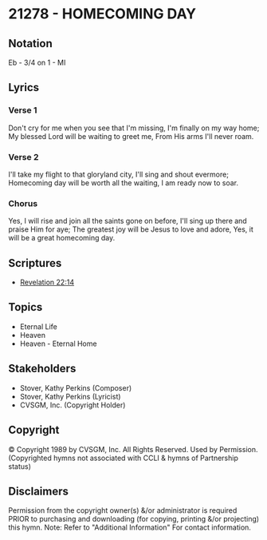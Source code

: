 # 21278 - HOMECOMING DAY

## Notation

Eb - 3/4 on 1 - MI

## Lyrics

### Verse 1

Don't cry for me when you see that I'm missing, I'm finally on my way home; My blessed Lord will be waiting to greet me, From His arms I'll never roam.

### Verse 2

I'll take my flight to that gloryland city, I'll sing and shout evermore; Homecoming day will be worth all the waiting, I am ready now to soar.

### Chorus

Yes, I will rise and join all the saints gone on before, I'll sing up there and praise Him for aye; The greatest joy will be Jesus to love and adore, Yes, it will be a great homecoming day.


## Scriptures

- [Revelation 22:14](https://www.biblegateway.com/passage/?search=Revelation%2022%3A14)

## Topics

- Eternal Life
- Heaven
- Heaven - Eternal Home

## Stakeholders

- Stover, Kathy Perkins (Composer)
- Stover, Kathy Perkins (Lyricist)
- CVSGM, Inc. (Copyright Holder)

## Copyright

© Copyright 1989 by CVSGM, Inc.  All Rights Reserved. Used by Permission.
(Copyrighted hymns not associated with CCLI & hymns of Partnership status)

## Disclaimers

Permission from the copyright owner(s) &/or administrator is required PRIOR to purchasing and downloading (for copying, printing &/or projecting) this hymn.
Note: Refer to "Additional Information" For contact information.

